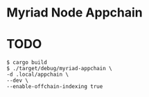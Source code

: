# Myriad Node Appchain

# TODO
```
$ cargo build
$ ./target/debug/myriad-appchain \
-d .local/appchain \
--dev \
--enable-offchain-indexing true
```
